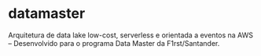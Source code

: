 # datamaster
Arquitetura de data lake low-cost, serverless e orientada a eventos na AWS – Desenvolvido para o programa Data Master da F1rst/Santander.
